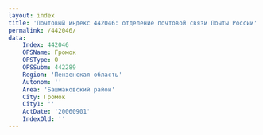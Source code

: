 ```yaml
---
layout: index
title: 'Почтовый индекс 442046: отделение почтовой связи Почты России'
permalink: /442046/
data:
    Index: 442046
    OPSName: Громок
    OPSType: О
    OPSSubm: 442289
    Region: 'Пензенская область'
    Autonom: ''
    Area: 'Башмаковский район'
    City: Громок
    City1: ''
    ActDate: '20060901'
    IndexOld: ''
---
```

